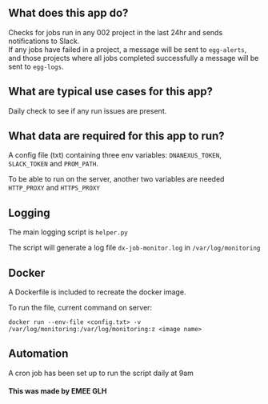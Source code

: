 ## What does this app do?

Checks for jobs run in any 002 project in the last 24hr and sends notifications to Slack.  
If any jobs have failed in a project, a message will be sent to `egg-alerts`, and those projects where all jobs completed successfully a message will be sent to `egg-logs`.

## What are typical use cases for this app?

Daily check to see if any run issues are present.

## What data are required for this app to run?

A config file (txt) containing three env variables: `DNANEXUS_TOKEN`, `SLACK_TOKEN` and `PROM_PATH`. 

To be able to run on the server, another two variables are needed `HTTP_PROXY` and `HTTPS_PROXY`

## Logging

The main logging script is `helper.py`

The script will generate a log file `dx-job-monitor.log` in `/var/log/monitoring`

## Docker

A Dockerfile is included to recreate the docker image.

To run the file, current command on server: 

```docker run --env-file <config.txt> -v /var/log/monitoring:/var/log/monitoring:z <image name>```

## Automation

A cron job has been set up to run the script daily at 9am

#### This was made by EMEE GLH
